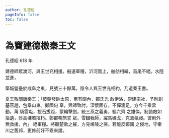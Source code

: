 ```yaml
---
author: 孔德绍
pageInfo: false
toc: false
---
```


<div class="heti heti--vertical">

# 為竇建德檄秦王文

孔德紹  618 年

建德師眾渡河，與王世充相援。船運軍糧，沂河而上，舳舫相繼，首尾不絕。水陸並進，

築城營壘於成阜之東，見號三十餘萬。陰令人與王世充相約，乃遺秦王書。

夏王敬問唐秦王：「彼朝發跡太原，奄有關內，鄭氏光 啟伊洛，崇建宗社，予則創基燕趙，包舉山東。鄭國何 辜，興師致討，深懷固存，不憚濡足。方今千乘雷動，萬 騎雲屯，投石拔距，蒙輪擊劍，統三燕之義勇，驅六齊 之雄傑，制勍敵如拾遺，殄高墉若摧朽。鄭都鞠旅誓 眾，雪讎我師，躍馬礪戈，克蕩氛祲。彼則外無救援，內」 絕軍糧。將聽楚歌之聲，方見崤陵之哭。若能反鄭國 之侵地，守秦川之舊邦，更修前好不乖來請。

</div>
